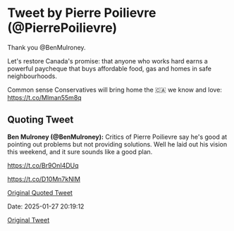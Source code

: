 # Tweet by Pierre Poilievre (@PierrePoilievre)

Thank you @BenMulroney.

Let's restore Canada's promise: that anyone who works hard earns a powerful paycheque that buys affordable food, gas and homes in safe neighbourhoods. 

Common sense Conservatives will bring home the 🇨🇦 we know and love: https://t.co/Mlman55m8q

## Quoting Tweet

**Ben Mulroney (@BenMulroney):** Critics of Pierre Poilievre say he's good at pointing out problems but not providing solutions. Well he laid out his vision this weekend, and it sure sounds like a good plan.

https://t.co/Br9OnI4DUq

https://t.co/D10Mn7kNlM

[Original Quoted Tweet](https://x.com/BenMulroney/status/1883951542828687581)

Date: 2025-01-27 20:19:12

[Original Tweet](https://x.com/PierrePoilievre/status/1883973051693555968)
